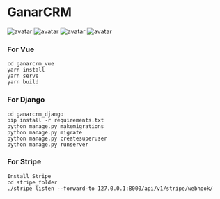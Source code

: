 # GanarCRM

![avatar]("./ganarcrm_imgs/ganarcrm-1.png")
![avatar]("./ganarcrm_imgs/ganarcrm-2.png")
![avatar]("./ganarcrm_imgs/ganarcrm-3.png")
![avatar]("./ganarcrm_imgs/ganarcrm-4.png")

### For Vue

```
cd ganarcrm_vue
yarn install
yarn serve
yarn build
```

### For Django

```
cd ganarcrm_django
pip install -r requirements.txt
python manage.py makemigrations
python manage.py migrate
python manage.py createsuperuser
python manage.py runserver
```

### For Stripe

```
Install Stripe
cd stripe_folder
./stripe listen --forward-to 127.0.0.1:8000/api/v1/stripe/webhook/
```
